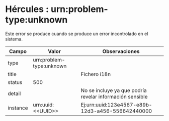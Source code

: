 # Hércules : urn:problem\-type:unknown



Este error se produce cuando se produce un error incontrolado en el sistema.



| Campo | Valor | Observaciones |
| --- | --- | --- |
| type | urn:problem\-type:unknown |  |
| title | | Fichero i18n | ProblemMessages.properties | | --- | --- | | Key | org.springframework.http.HttpStatus.INTERNAL\_SERVER\_ERROR.message | | Ej:Internal Server Error |
| status | 500 |  |
| detail |  | No se incluye ya que podría revelar información sensible |
| instance | urn:uuid:\<\<UUID\>\> | Ej:urn:uuid:123e4567\-e89b\-12d3\-a456\-556642440000 |




